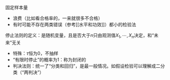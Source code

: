 固定样本量
- 浪费（比如看合格率的，一来就很多不合格）
- 有时可能不存在两类错误（参考[[水平和功效]]）都小的检验法

停止法则的定义：是随机变量，且是否大于$n$只由观测值$X_1,\cdots,X_n$决定，和“未来”无关
- 特殊：$\tau$恒为0，不抽样
- “有限时停止”的概率为1：称为封闭的
- 判决法则：统一了“分类和回归”，是最一般情况。如假设检验可以理解成二分类（“两判决”）